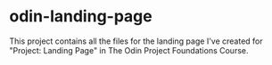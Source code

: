 # odin-landing-page

This project contains all the files for the landing page I've created for "Project: Landing Page" in The Odin Project Foundations Course.